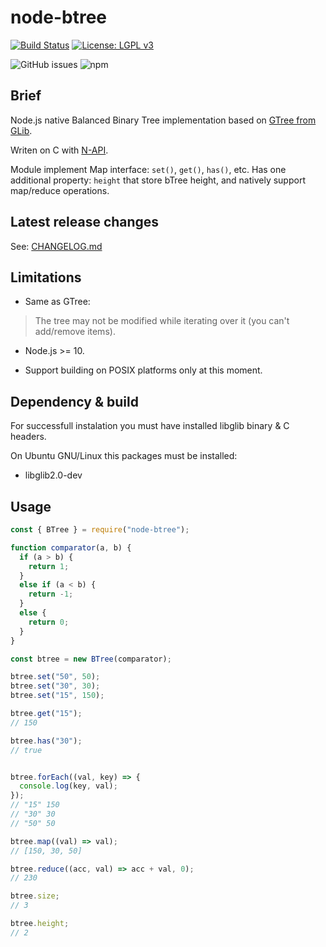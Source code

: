 # node-btree

[![Build Status](https://travis-ci.org/unixs/node-btree.svg?branch=master)](https://travis-ci.org/unixs/node-btree)
[![License: LGPL v3](https://img.shields.io/badge/License-LGPL%20v3-blue.svg)](https://www.gnu.org/licenses/lgpl-3.0)

![GitHub issues](https://img.shields.io/github/issues-raw/unixs/node-btree)
![npm](https://img.shields.io/npm/v/node-btree)

## Brief

Node.js native Balanced Binary Tree implementation based on [GTree from GLib](https://developer.gnome.org/glib/stable/glib-Balanced-Binary-Trees.html#g-tree-remove).

Writen on C with [N-API](https://nodejs.org/dist/latest-v12.x/docs/api/n-api.html).

Module implement Map interface: `set()`, `get()`, `has()`, etc.
Has one additional property: `height` that store bTree height, and natively support map/reduce operations.

## Latest release changes

See: [CHANGELOG.md](https://github.com/unixs/node-btree/blob/master/CHANGELOG.md)

## Limitations

* Same as GTree:

> The tree may not be modified while iterating over it (you can't add/remove items).

* Node.js >= 10.

* Support building on POSIX platforms only at this moment.

## Dependency & build

For successfull instalation you must have installed libglib binary & C headers.

On Ubuntu GNU/Linux this packages must be installed:

* libglib2.0-dev

## Usage

```js
const { BTree } = require("node-btree");

function comparator(a, b) {
  if (a > b) {
    return 1;
  }
  else if (a < b) {
    return -1;
  }
  else {
    return 0;
  }
}

const btree = new BTree(comparator);

btree.set("50", 50);
btree.set("30", 30);
btree.set("15", 150);

btree.get("15");
// 150

btree.has("30");
// true


btree.forEach((val, key) => {
  console.log(key, val);
});
// "15" 150
// "30" 30
// "50" 50

btree.map((val) => val);
// [150, 30, 50]

btree.reduce((acc, val) => acc + val, 0);
// 230

btree.size;
// 3

btree.height;
// 2

```
